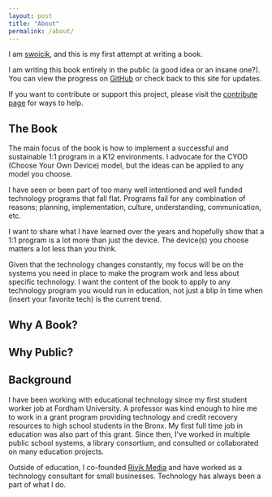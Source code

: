 ```yaml
---
layout: post
title: "About"
permalink: /about/
---
```


I am [swoicik](https://swoicik.com), and this is my first attempt at writing a book.

I am writing this book entirely in the public (a good idea or an insane one?). You can view the progress on [GitHub](https://github.com/swoicik/cyod) or check back to this site for updates. 

If you want to contribute or support this project, please visit the [contribute page](/cyod/contribute) for ways to help. 

## The Book
The main focus of the book is how to implement a successful and sustainable 1:1 program in a K12 environments. I advocate for the CYOD (Choose Your Own Device) model, but the ideas can be applied to any model you choose. 

I have seen or been part of too many well intentioned and well funded technology programs that fall flat. Programs fail for any combination of reasons; planning, implementation, culture, understanding, communication, etc. 

I want to share what I have learned over the years and hopefully show that a 1:1 program is a lot more than just the device. The device(s) you choose matters a lot less than you think. 

Given that the technology changes constantly, my focus will be on the systems you need in place to make the program work and less about specific technology. I want the content of the book to apply to any technology program you would run in education, not just a blip in time when (insert your favorite tech) is the current trend. 

## Why A Book?


## Why Public? 


## Background
I have been working with educational technology since my first student worker job at Fordham University. A professor was kind enough to hire me to work in a grant program providing technology and credit recovery resources to high school students in the Bronx. My first full time job in education was also part of this grant. Since then, I've worked in multiple public school systems, a library consortium, and consulted or collaborated on many education projects.

Outside of education, I co-founded [Rivik Media](https://rivikmedia.com) and have worked as a technology consultant for small businesses. Technology has always been a part of what I do. 

